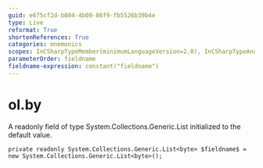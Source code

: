 ```yaml
---
guid: e675cf2d-b804-4b09-86f9-fb5526b39b4e
type: Live
reformat: True
shortenReferences: True
categories: mnemonics
scopes: InCSharpTypeMember(minimumLanguageVersion=2.0), InCSharpTypeAndNamespace(minimumLanguageVersion=2.0)
parameterOrder: fieldname
fieldname-expression: constant("fieldname")
---
```


# ol.by

A readonly field of type System.Collections.Generic.List<byte> initialized to the default value.

```
private readonly System.Collections.Generic.List<byte> $fieldname$ = new System.Collections.Generic.List<byte>();
```
